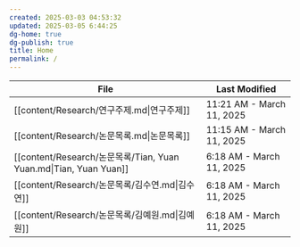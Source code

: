```yaml
---
created: 2025-03-03 04:53:32
updated: 2025-03-05 6:44:25
dg-home: true
dg-publish: true
title: Home
permalink: /
---
```


<!-- QueryToSerialize: TABLE file.mtime AS "Last Modified" FROM "content" WHERE file.name != "index" SORT file.mtime DESC LIMIT 5 -->
<!-- SerializedQuery: TABLE file.mtime AS "Last Modified" FROM "content" WHERE file.name != "index" SORT file.mtime DESC LIMIT 5 -->

| File                                                          | Last Modified             |
| ------------------------------------------------------------- | ------------------------- |
| [[content/Research/연구주제.md\|연구주제]]                            | 11:21 AM - March 11, 2025 |
| [[content/Research/논문목록.md\|논문목록]]                            | 11:15 AM - March 11, 2025 |
| [[content/Research/논문목록/Tian, Yuan Yuan.md\|Tian, Yuan Yuan]] | 6:18 AM - March 11, 2025  |
| [[content/Research/논문목록/김수연.md\|김수연]]                         | 6:18 AM - March 11, 2025  |
| [[content/Research/논문목록/김예원.md\|김예원]]                         | 6:18 AM - March 11, 2025  |
<!-- SerializedQuery END -->

